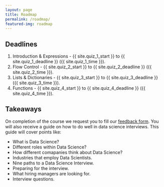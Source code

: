 ```yaml
---
layout: page
title: Roadmap
permalink: /roadmap/
featured-img: roadmap
---
```


## Deadlines
1. Introduction & Expressions - {{ site.quiz_1_start }} to {{ site.quiz_1_deadline }} ({{ site.quiz_1_time }}).
2. Flow Control - {{ site.quiz_2_start }} to {{ site.quiz_2_deadline }} ({{ site.quiz_2_time }}).
3. Lists & Dictionaries - {{ site.quiz_3_start }} to {{ site.quiz_3_deadline }} ({{ site.quiz_3_time }}).
4. Functions - {{ site.quiz_4_start }} to {{ site.quiz_4_deadline }} ({{ site.quiz_4_time }}).

<!-- #### All submission deadlines are by 5:00 PM, unless mentioned otherwise. -->
<!-- 
[Add to Google calender](https://calendar.google.com/calendar/b/1?cid=bG8zNGFjcThidWJnOWRzMW0waGk0bWQ3azRAZ3JvdXAuY2FsZW5kYXIuZ29vZ2xlLmNvbQ) -->

## Takeaways

On completion of the course we request you to fill our [feedback form](https://forms.gle/boCw1LmYexwqBPbi7). You will also receive a guide on how to do well in data science interviews. This guide will cover points like:
- What is Data Science?
- Different roles within Data Science?
- How different comapanies think about Data Science?
- Industries that employ Data Scientists.
- Nine paths to a Data Science Interview.
- Preparing for the interview.
- What hiring managers are looking for.
- Interview questions.

<!-- 1. Your certificate
<img src='{{ site.baseurl }}/assets/img/Roadmap/certificate.png' style='display: block; margin-left: auto; margin-right: auto; width: 85%; height: 85%;'> -->
<!-- <br><br>
3. A lot of memories :) <br><br>
<img src='{{ site.baseurl }}/assets/img/Roadmap/group_picture.jpg' style='display: block; margin-left: auto; margin-right: auto; width: 70%; height: 70%;'> -->